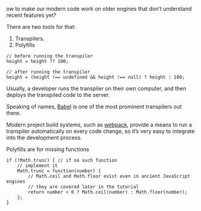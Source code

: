 ow to make our modern code work on older engines that don’t understand recent features yet?

There are two tools for that:

1.  Transpilers.
2.  Polyfills

```
// before running the transpiler 
height = height ?? 100; 

// after running the transpiler 
height = (height !== undefined && height !== null) ? height : 100;
```


Usually, a developer runs the transpiler on their own computer, and then deploys the transpiled code to the server.

Speaking of names, [Babel](https://babeljs.io/) is one of the most prominent transpilers out there.

Modern project build systems, such as [webpack](https://webpack.js.org/), provide a means to run a transpiler automatically on every code change, so it’s very easy to integrate into the development process.


Polyfills are for missing functions

```
if (!Math.trunc) { // if no such function 
	// implement it 
	Math.trunc = function(number) { 
		// Math.ceil and Math.floor exist even in ancient JavaScript engines 
		// they are covered later in the tutorial 
		return number < 0 ? Math.ceil(number) : Math.floor(number); 
	}; 
}
```



